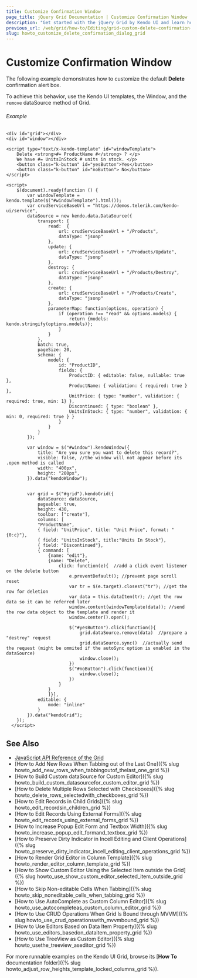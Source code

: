 ```yaml
---
title: Customize Confirmation Window
page_title: jQuery Grid Documentation | Customize Confirmation Window | Kendo UI
description: "Get started with the jQuery Grid by Kendo UI and learn how to customize a confirmation dialog in the widget."
previous_url: /web/grid/how-to/Editing/grid-custom-delete-confirmation-window
slug: howto_customize_delete_confirmation_dialog_grid
---
```


# Customize Confirmation Window

The following example demonstrates how to customize the default **Delete** confirmation alert box.

To achieve this behavior, use the Kendo UI templates, the Window, and the `remove` dataSource method of Grid.

###### Example

```dojo
<div id="grid"></div>
<div id="window"></div>

<script type="text/x-kendo-template" id="windowTemplate">
    Delete <strong>#= ProductName #</strong> ? </p>
    We have #= UnitsInStock # units in stock. </p>
    <button class="k-button" id="yesButton">Yes</button>
    <button class="k-button" id="noButton"> No</button>
</script>

<script>
    $(document).ready(function () {
        var windowTemplate = kendo.template($("#windowTemplate").html());
        var crudServiceBaseUrl = "https://demos.telerik.com/kendo-ui/service",
        dataSource = new kendo.data.DataSource({
            transport: {
                read:  {
                    url: crudServiceBaseUrl + "/Products",
                    dataType: "jsonp"
                },
                update: {
                    url: crudServiceBaseUrl + "/Products/Update",
                    dataType: "jsonp"
                },
                destroy: {
                    url: crudServiceBaseUrl + "/Products/Destroy",
                    dataType: "jsonp"
                },
                create: {
                    url: crudServiceBaseUrl + "/Products/Create",
                    dataType: "jsonp"
                },
                parameterMap: function(options, operation) {
                    if (operation !== "read" && options.models) {
                        return {models: kendo.stringify(options.models)};
                    }
                }
            },
            batch: true,
            pageSize: 20,
            schema: {
                model: {
                    id: "ProductID",
                    fields: {
                        ProductID: { editable: false, nullable: true },
                        ProductName: { validation: { required: true } },
                        UnitPrice: { type: "number", validation: { required: true, min: 1} },
                        Discontinued: { type: "boolean" },
                        UnitsInStock: { type: "number", validation: { min: 0, required: true } }
                    }
                }
            }
        });

        var window = $("#window").kendoWindow({
            title: "Are you sure you want to delete this record?",
            visible: false, //the window will not appear before its .open method is called
            width: "400px",
            height: "200px",
        }).data("kendoWindow");


        var grid = $("#grid").kendoGrid({
            dataSource: dataSource,
            pageable: true,
            height: 430,
            toolbar: ["create"],
            columns: [
            "ProductName",
            { field: "UnitPrice", title: "Unit Price", format: "{0:c}"},
            { field: "UnitsInStock", title:"Units In Stock"},
            { field: "Discontinued"},
            { command: [
                {name: "edit"},
                {name: "Delete",  
                    click: function(e){  //add a click event listener on the delete button
                        e.preventDefault(); //prevent page scroll reset
                        var tr = $(e.target).closest("tr"); //get the row for deletion
                        var data = this.dataItem(tr); //get the row data so it can be referred later
                        window.content(windowTemplate(data)); //send the row data object to the template and render it
                        window.center().open();

                        $("#yesButton").click(function(){
                            grid.dataSource.remove(data)  //prepare a "destroy" request
                            grid.dataSource.sync()  //actually send the request (might be ommited if the autoSync option is enabled in the dataSource)
                            window.close();
                        })
                        $("#noButton").click(function(){
                            window.close();
                        })
                    }                              
                }
                ]}],
            editable: {
                mode: "inline"
            }
        }).data("kendoGrid");
    });
  </script>
```

## See Also

* [JavaScript API Reference of the Grid](/api/javascript/ui/grid)
* [How to Add New Rows When Tabbing out of the Last One]({% slug howto_add_new_rows_when_tabbingoutof_thelast_one_grid %})
* [How to Build Custom dataSource for Custom Editor]({% slug howto_build_custom_datasourcefor_custom_editor_grid %})
* [How to Delete Multiple Rows Selected with Checkboxes]({% slug howto_delete_rows_selectedwith_checkboxes_grid %})
* [How to Edit Records in Child Grids]({% slug howto_edit_recordsin_children_grid %})
* [How to Edit Records Using External Forms]({% slug howto_edit_records_using_external_forms_grid %})
* [How to Increase Popup Edit Form and Textbox Width]({% slug howto_increase_popup_edit_formand_textbox_grid %})
* [How to Preserve Dirty Indicator in Incell Editing and Client Operations]({% slug howto_preserve_dirty_indicator_incell_editing_client_operations_grid %})
* [How to Render Grid Editor in Column Template]({% slug howto_render_editor_column_template_grid %})
* [How to Show Custom Editor Using the Selected Item outside the Grid]({% slug howto_use_show_custom_editor_selected_item_outside_grid %})
* [How to Skip Non-editable Cells When Tabbing]({% slug howto_skip_noneditable_cells_when_tabbing_grid %})
* [How to Use AutoComplete as Custom Column Editor]({% slug howto_use_autocompleteas_custom_column_editor_grid %})
* [How to Use CRUD Operations When Grid Is Bound through MVVM]({% slug howto_use_crud_operationswith_mvvmbound_grid %})
* [How to Use Editors Based on Data Item Property]({% slug howto_use_editors_basedon_dataitem_property_grid %})
* [How to Use TreeView as Custom Editor]({% slug howto_usethe_treeview_aseditor_grid %})

For more runnable examples on the Kendo UI Grid, browse its [**How To** documentation folder]({% slug howto_adjust_row_heights_template_locked_columns_grid %}).
